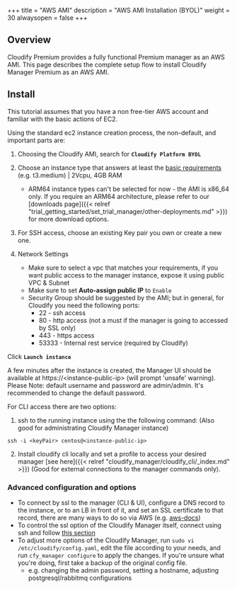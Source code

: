+++
title = "AWS AMI"
description = "AWS AMI Installation (BYOL)"
weight = 30
alwaysopen = false
+++

## Overview
Cloudify Premium provides a fully functional Premium manager as an AWS AMI. This page describes the complete setup flow to install Cloudify Manager Premium as an AWS AMI.


## Install

This tutorial assumes that you have a non free-tier AWS account and familiar with the basic actions of EC2.

Using the standard ec2 instance creation process, the non-default, and important parts are:

1. Choosing the Cloudify AMI, search for **`Cloudify Platform BYOL`**

2. Choose an instance type that answers at least the [basic requirements](https://docs.cloudify.co/latest/install_maintain/installation/prerequisites/) (e.g. t3.medium) | 2Vcpu, 4GB RAM
   
   - ARM64 instance types can't be selected for now - the AMI is x86_64 only. If you require an ARM64 architecture, please refer to our [downloads page]({{< relref "trial_getting_started/set_trial_manager/other-deployments.md" >}}) for more download options.

3. For SSH access, choose an existing Key pair you own or create a new one.

4. Network Settings
   - Make sure to select a vpc that matches your requirements, if you want public access to the manager instance, expose it using public VPC & Subnet
   - Make sure to set **Auto-assign public IP** to `Enable`
   - Security Group should be suggested by the AMI; but in general, for Cloudify you need the following ports:
     - 22 - ssh access
     - 80 - http access (not a must if the manager is going to accessed by SSL only)
     - 443 - https access
     - 53333 - Internal rest service (required by Cloudify)

Click **`Launch instance`**

A few minutes after the instance is created, the Manager UI should be available at https://\<instance-public-ip\> (will prompt 'unsafe' warning).
Please Note: default username and password are admin/admin. It's recommended to change the default password.

For CLI access there are two options:

1. ssh to the running instance using the the following command: (Also good for administrating Cloudify Manager instance)
```
ssh -i <keyPair> centos@<instance-public-ip>
``` 

2. Install cloudify cli locally and set a profile to access your desired manager [see here]({{< relref "cloudify_manager/cloudify_cli/_index.md" >}}) (Good for external connections to the manager commands only).

### Advanced configuration and options ###
- To connect by ssl to the manager (CLI & UI), configure a DNS record to the instance, or to an LB in front of it, and set an SSL certificate to that record, there are many ways to do so via AWS (e.g. [aws-docs](https://docs.aws.amazon.com/cloudhsm/latest/userguide/ssl-offload-linux.html))
- To control the ssl option of the Cloudify Manager itself, connect using ssh and follow [this section](https://docs.cloudify.co/latest/cloudify_manager/architecture/security/communication/#ssl-mode-for-external-communication)
- To adjust more options of the Cloudify Manager, run `sudo vi /etc/cloudify/config.yaml`, edit the file according to your needs, and run `cfy_manager configure` to apply the changes. If you're unsure what you're doing, first take a backup of the original config file.
  - e.g. changing the admin password, setting a hostname, adjusting postgresql/rabbitmq configurations

